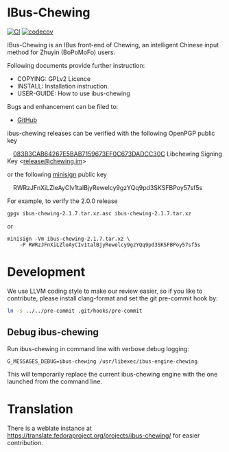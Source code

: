 # IBus-Chewing

[![CI](https://github.com/chewing/ibus-chewing/actions/workflows/ci.yml/badge.svg)](https://github.com/chewing/ibus-chewing/actions/workflows/ci.yml)
[![codecov](https://codecov.io/gh/chewing/ibus-chewing/graph/badge.svg?token=r1piKsG5uF)](https://codecov.io/gh/chewing/ibus-chewing)

IBus-Chewing is an IBus front-end of Chewing, an intelligent Chinese input
method for Zhuyin (BoPoMoFo) users.

Following documents provide further instruction:

 * COPYING: GPLv2 Licence
 * INSTALL: Installation instruction.
 * USER-GUIDE: How to use ibus-chewing

Bugs and enhancement can be filed to:

 * [GitHub](https://github.com/chewing/ibus-chewing/issues)


ibus-chewing releases can be verified with the following OpenPGP public key

&emsp;[083B3CAB64267E5BAB7159673EF0C673DADCC30C][pgp_key] Libchewing Signing Key &lt;release@chewing.im&gt;

or the following [minisign][] public key

&emsp;RWRzJFnXiLZleAyCIv1talBjyRewelcy9gzYQq9pd3SKSFBPoy57sf5s

For example, to verify the 2.0.0 release

    gpgv ibus-chewing-2.1.7.tar.xz.asc ibus-chewing-2.1.7.tar.xz

or

    minisign -Vm ibus-chewing-2.1.7.tar.xz \
        -P RWRzJFnXiLZleAyCIv1talBjyRewelcy9gzYQq9pd3SKSFBPoy57sf5s

[pgp_key]: https://chewing.im/.well-known/openpgpkey/hu/y84sdmnksfqswe7fxf5mzjg53tbdz8f5?l=release
[minisign]: https://jedisct1.github.io/minisign/

# Development

We use LLVM coding style to make our review easier, so if you like to
contribute, please install clang-format and set the git pre-commit hook by:

```sh
ln -s ../../pre-commit .git/hooks/pre-commit
```

## Debug ibus-chewing

Run ibus-chewing in command line with verbose debug logging:

    G_MESSAGES_DEBUG=ibus-chewing /usr/libexec/ibus-engine-chewing

This will temporarily replace the current ibus-chewing engine with
the one launched from the command line.

# Translation

There is a weblate instance at
https://translate.fedoraproject.org/projects/ibus-chewing/ for easier
contribution.
